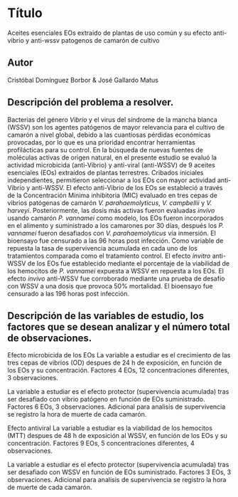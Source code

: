 # Título
Aceites esenciales EOs extraido de plantas de uso común y su efecto anti-vibrio y anti-wssv patogenos de camarón de cultivo 

## Autor
Cristóbal Domínguez Borbor & José Gallardo Matus

## Descripción del problema a resolver.
Bacterias del género _Vibrio_ y el virus del síndrome de la mancha blanca (WSSV) son los agentes patógenos de mayor relevancia para el cultivo de camarón a nivel global, debido a las cuantiosas pérdidas económicas provocadas, por lo que es una prioridad encontrar herramientas profilácticas para su control. En la búsqueda de nuevas fuentes de moléculas activas de origen natural, en el presente estudio se evaluó la actividad microbicida (anti-Vibrio) y anti-viral (anti-WSSV) de 9 aceites esenciales (EOs) extraídos de plantas terrestres. Cribados iniciales independientes, permitieron seleccionar a los EOs con mayor actividad anti-Vibrio y anti-WSSV. El efecto anti-Vibrio de los EOs se estableció a través de la Concentración Mínima inhibitoria (MIC) evaluado en tres cepas de vibrios patógenas de camarón _V. parahaemolyticus_, _V. campbellii_ y _V. harveyi_. Posteriormente, las dosis más activas fueron evaluadas _invivo_ usando camarón _P. vannamei_ como modelo, los EOs fueron incorporados en el alimento y suministrado a los camarones por 30 días, después los _P. vannamei_ fueron desafiados con _V. parahaemolyticus_ vía inmersión. El bioensayo fue censurado a las 96 horas post infección. Como variable de repuesta la tasa de supervivencia acumulada en cada uno de los tratamientos comparada como el tratamiento control. El efecto _invitro_ anti-WSSV de los EOs fue establecido mediante el porcentaje de la viabilidad de los hemocitos de _P. vannamei_ expuesta a WSSV en repuesta a los EOs. El efecto _invivo_ anti-WSSV fue corroborado mediante una prueba de desafío con WSSV a una dosis que provoca 50% mortalidad. El bioensayo fue censurado a las 196 horas post infección. 

## Descripción de las variables de estudio, los factores que se desean analizar y el número total de observaciones.
Efecto microbicida de los EOs
La variable a estudiar es el crecimiento de las tres cepas de vibrios (OD) despues de 24 h de exposición, en función de los EOs y su concentración. Factores 4 EOs, 12 concentraciones diferentes, 3 observaciones. 

La variable a estudiar es el efecto protector (supervivencia acumulada) tras ser desafiado con vibrio patógeno en función de EOs suministrado. Factores 6 EOs, 3 observaciones. Adicional para analisis de supervivencia se registro la hora de muerte de cada camarón. 

Efecto antiviral
La variable a estudiar es la viabilidad de los hemocitos (MTT) despues de 48 h de exposición al WSSV, en función de los EOs y su concentración. Factores 9 EOs, 5 concentraciones diferentes, 4 observaciones. 

La variable a estudiar es el efecto protector (supervivencia acumulada) tras ser desafiado con WSSV en función de EOs suministrado. Factores 3 EOs, 3 observaciones. Adicional para analisis de supervivencia se registro la hora de muerte de cada camarón.

